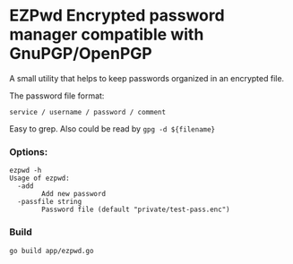 # EZPwd Encrypted password manager compatible with GnuPGP/OpenPGP

A small utility that helps to keep passwords organized in an encrypted file.

The password file format:

```
service / username / password / comment 
```

Easy to grep. 
Also could be read by `gpg -d ${filename}` 

### Options:
```
ezpwd -h         
Usage of ezpwd:
  -add
        Add new password
  -passfile string
        Password file (default "private/test-pass.enc")
```

### Build

`go build app/ezpwd.go`
